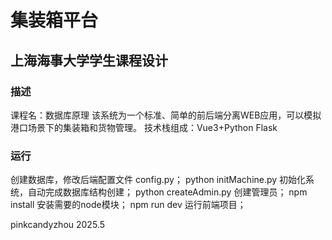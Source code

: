 # 集装箱平台
## 上海海事大学学生课程设计

### 描述
课程名：数据库原理
该系统为一个标准、简单的前后端分离WEB应用，可以模拟港口场景下的集装箱和货物管理。
技术栈组成：Vue3+Python Flask

### 运行
创建数据库，修改后端配置文件 config.py；
python initMachine.py 初始化系统，自动完成数据库结构创建；
python createAdmin.py 创建管理员；
npm install 安装需要的node模块；
npm run dev 运行前端项目；

pinkcandyzhou 2025.5

